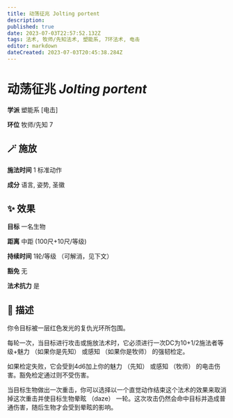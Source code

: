 ```yaml
---
title: 动荡征兆 Jolting portent
description: 
published: true
date: 2023-07-03T22:57:52.132Z
tags: 法术, 牧师/先知法术, 塑能系, 7环法术, 电击
editor: markdown
dateCreated: 2023-07-03T20:45:38.284Z
---
```


# **动荡征兆** *Jolting portent*

**学派** 塑能系 \[电击\] 

**环位** 牧师/先知 7

## 🪄 施放

**施法时间** 1 标准动作

**成分** 语言, 姿势, 圣徽

## ✨ 效果 

**目标** 一名生物 

**距离** 中距 (100尺+10尺/等级)  

**持续时间** 1轮/等级 （可解消，见下文） 

**豁免** 无

**法术抗力** 是

## 📖 描述

你令目标被一层红色发光的复仇光环所包围。

每轮一次，当目标进行攻击或施放法术时，它必须进行一次DC为10+1/2施法者等级+魅力 （如果你是先知） 或感知 （如果你是牧师） 的强韧检定。

如果检定失败，它会受到4d6加上你的魅力 （先知） 或感知 （牧师） 的电击伤害。豁免检定通过则不受伤害。

当目标生物做出一次重击，你可以选择以一个直觉动作结束这个法术的效果来取消掉这次重击并使目标生物晕眩 （daze） 一轮。这次攻击仍然会命中目标并造成普通伤害，随后生物才会受到晕眩的影响。
    